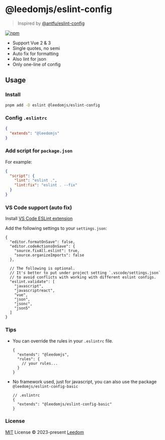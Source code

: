 # @leedomjs/eslint-config

> Inspired by [@antfu/eslint-config](https://github.com/antfu/eslint-config)

[![npm](https://img.shields.io/npm/v/@leedomjs/eslint-config?color=333&label=)](https://www.npmjs.com/package/@leedomjs/eslint-config)

- Support Vue 2 & 3
- Single quotes, no semi
- Auto fix for formatting
- Also lint for json
- Only one-line of config

## Usage

### Install

```bash
pnpm add -D eslint @leedomjs/eslint-config
```

### Config `.eslintrc`

```json
{
  "extends": "@leedomjs"
}
````

### Add script for `package.json`

For example:

```json
{
  "script": {
    "lint": "eslint .",
    "lint:fix": "eslint . --fix"
  }
}
```

### VS Code support (auto fix)

Install [VS Code ESLint extension](https://marketplace.visualstudio.com/items?itemName=dbaeumer.vscode-eslint)

Add the following settings to your `settings.json`:

```jsonc
{
  "editor.formatOnSave": false,
  "editor.codeActionsOnSave": {
    "source.fixAll.eslint": true,
    "source.organizeImports": false
  },

  // The following is optional.
  // It's better to put under project setting `.vscode/settings.json`
  // to avoid conflicts with working with different eslint configs.
  "eslint.validate": [
    "javascript",
    "javascriptreact",
    "vue",
    "json",
    "jsonc",
    "json5"
  ]
}
```

### Tips

- You can override the rules in your `.eslintrc` file.

  ```jsonc
  {
    "extends": "@leedomjs",
    "rules": {
      // your rules...
    }
  }
  ```

- No framework used, just for javascript, you can also use the package `@leedomjs/eslint-config-basic`
  ```jsonc
  // .eslintrc
  {
    "extends": "@leedomjs/eslint-config-basic"
  }

  ```

### License
[MIT](https://github.com/leedomjs/eslint-config/blob/main/LICENSE) License © 2023-present [Leedom](https://github.com/leedom92)
